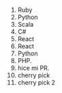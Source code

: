 1. Ruby
2. Python
3. Scala
4. C#
5. React
6. React
7. Python
8. PHP.
9. hice mi PR.
10. cherry pick
11. cherry pick 2
